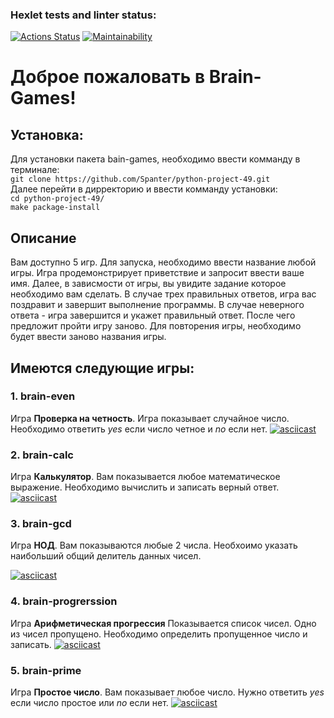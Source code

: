 ### Hexlet tests and linter status:
[![Actions Status](https://github.com/Spanter/python-project-49/workflows/hexlet-check/badge.svg)](https://github.com/Spanter/python-project-49/actions)
[![Maintainability](https://api.codeclimate.com/v1/badges/cf3f765c65298ecbc9a1/maintainability)](https://codeclimate.com/github/Spanter/python-project-49/maintainability)
# Доброе пожаловать в Brain-Games!

## Установка:
Для установки пакета bain-games, необходимо ввести комманду в терминале:\
`git clone https://github.com/Spanter/python-project-49.git`\
Далее перейти в дирректорию и ввести комманду установки:\
`cd python-project-49/`\
`make package-install`  

## Описание
Вам доступно 5 игр. Для запуска, необходимо ввести название любой игры. Игра продемонстрирует приветствие и запросит ввести ваше имя. Далее, в зависмости от игры, вы увидите задание которое необходимо вам сделать. В случае трех правильных ответов, игра вас поздравит и завершит выполнение программы. В случае неверного ответа - игра завершится и укажет правильный ответ. После чего предложит пройти игру заново. Для повторения игры, необходимо будет ввести заново названия игры.

## Имеются следующие игры:
### 1. brain-even
Игра **Проверка на четность**. Игра показывает случайное число. Необходимо ответить *yes* если число четное и *no* если нет.
[![asciicast](https://asciinema.org/a/qKZsCeMI2HxEhX8ikJgyXDJ90.svg)](https://asciinema.org/a/qKZsCeMI2HxEhX8ikJgyXDJ90)

### 2. brain-calc
Игра **Калькулятор**. Вам показывается любое математическое выражение. Необходимо вычислить и записать верный ответ.
[![asciicast](https://asciinema.org/a/BsJINFIGwWvmJoiACndwAQ8rY.svg)](https://asciinema.org/a/BsJINFIGwWvmJoiACndwAQ8rY)


### 3. brain-gcd
Игра **НОД**. Вам показываются любые 2 числа. Необхоимо указать наибольший общий делитель данных чисел.

[![asciicast](https://asciinema.org/a/VJtv3Jg3GoRkoUbrW2COkUPHw.svg)](https://asciinema.org/a/VJtv3Jg3GoRkoUbrW2COkUPHw)

### 4. brain-progrerssion
Игра **Арифметическая прогрессия** Показывается список чисел. Одно из чисел пропущено. Необходимо определить пропущенное число и записать.
[![asciicast](https://asciinema.org/a/ds5YJDT0Z1nHtgtr22eNiHfIB.svg)](https://asciinema.org/a/ds5YJDT0Z1nHtgtr22eNiHfIB)

### 5. brain-prime
Игра **Простое число**. Вам показывает любое число. Нужно ответить *yes* если число простое или *no* если нет.
[![asciicast](https://asciinema.org/a/ppbXKnEykcQ72OeQ3x1HTePRl.svg)](https://asciinema.org/a/ppbXKnEykcQ72OeQ3x1HTePRl)